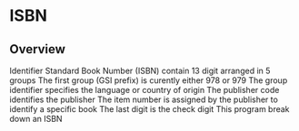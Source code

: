 # ISBN

## Overview
Identifier Standard Book Number (ISBN) contain 13 digit arranged in 5 groups 
The first group (GSI prefix) is curently either 978 or 979
The group identifier specifies the language or country of origin 
The publisher code identifies the publisher
The item number is assigned by the publisher to identify a specific book
The last digit is the check digit
This program break down an ISBN
